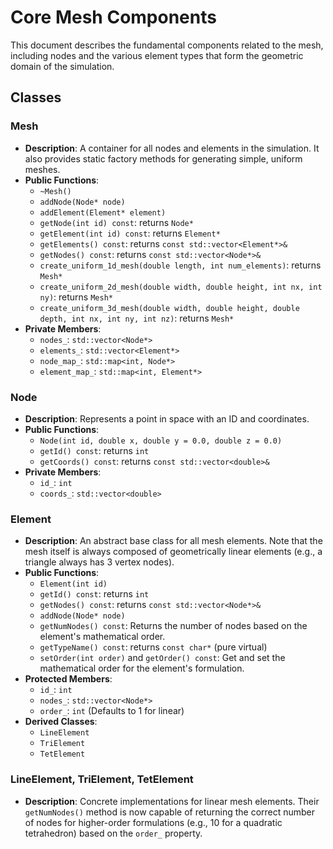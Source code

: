 # **Core Mesh Components**

This document describes the fundamental components related to the mesh, including nodes and the various element types that form the geometric domain of the simulation.

## **Classes**

### **Mesh**

* **Description**: A container for all nodes and elements in the simulation. It also provides static factory methods for generating simple, uniform meshes.
* **Public Functions**:
  * `~Mesh()`
  * `addNode(Node* node)`
  * `addElement(Element* element)`
  * `getNode(int id) const`: returns `Node*`
  * `getElement(int id) const`: returns `Element*`
  * `getElements() const`: returns `const std::vector<Element*>&`
  * `getNodes() const`: returns `const std::vector<Node*>&`
  * `create_uniform_1d_mesh(double length, int num_elements)`: returns `Mesh*`
  * `create_uniform_2d_mesh(double width, double height, int nx, int ny)`: returns `Mesh*`
  * `create_uniform_3d_mesh(double width, double height, double depth, int nx, int ny, int nz)`: returns `Mesh*`
* **Private Members**:
  * `nodes_`: `std::vector<Node*>`
  * `elements_`: `std::vector<Element*>`
  * `node_map_`: `std::map<int, Node*>`
  * `element_map_`: `std::map<int, Element*>`

### **Node**

* **Description**: Represents a point in space with an ID and coordinates.
* **Public Functions**:
  * `Node(int id, double x, double y = 0.0, double z = 0.0)`
  * `getId() const`: returns `int`
  * `getCoords() const`: returns `const std::vector<double>&`
* **Private Members**:
  * `id_`: `int`
  * `coords_`: `std::vector<double>`

### **Element**

* **Description**: An abstract base class for all mesh elements. Note that the mesh itself is always composed of geometrically linear elements (e.g., a triangle always has 3 vertex nodes).
* **Public Functions**:
  * `Element(int id)`
  * `getId() const`: returns `int`
  * `getNodes() const`: returns `const std::vector<Node*>&`
  * `addNode(Node* node)`
  * `getNumNodes() const`: Returns the number of nodes based on the element's mathematical order.
  * `getTypeName() const`: returns `const char*` (pure virtual)
  * `setOrder(int order)` and `getOrder() const`: Get and set the mathematical order for the element's formulation.
* **Protected Members**:
  * `id_`: `int`
  * `nodes_`: `std::vector<Node*>`
  * `order_`: `int` (Defaults to 1 for linear)
* **Derived Classes**:
  * `LineElement`
  * `TriElement`
  * `TetElement`

### **LineElement**, **TriElement**, **TetElement**

* **Description**: Concrete implementations for linear mesh elements. Their `getNumNodes()` method is now capable of returning the correct number of nodes for higher-order formulations (e.g., 10 for a quadratic tetrahedron) based on the `order_` property.